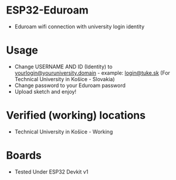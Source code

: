 # ESP32-Eduroam
* Eduroam wifi connection with university login identity

# Usage
* Change USERNAME AND ID (Identity) to yourlogin@youruniversity.domain - example: login@tuke.sk (For Technical University in Košice - Slovakia)
* Change password to your Eduroam password
* Upload sketch and enjoy!

# Verified (working) locations
* Technical University in Košice - Working

# Boards
* Tested Under ESP32 Devkit v1
